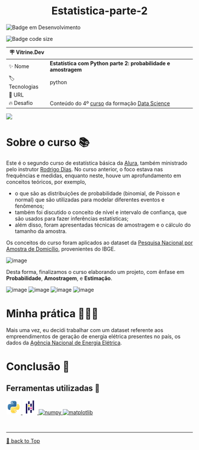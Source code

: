 <h1 align='center'>Estatistica-parte-2</h1>

![Badge em Desenvolvimento](http://img.shields.io/static/v1?label=STATUS&message=EM%20DESENVOLVIMENTO&color=GREEN&style=for-the-badge)

![Badge code size](https://img.shields.io/github/languages/code-size/fab-souza/estatistica-parte-2)

| :placard: Vitrine.Dev |    |
| -------------  | --- |
| :sparkles: Nome        | **Estatística com Python parte 2: probabilidade e amostragem**
| :label: Tecnologias | python
| :rocket: URL         | 
| :fire: Desafio     | Conteúdo do 4º [curso](https://www.alura.com.br/curso-online-estatistica-probabilidade-e-amostragem) da formação [Data Science](https://www.alura.com.br/formacao-data-science)

![](https://user-images.githubusercontent.com/67301805/236349468-3b024586-dcb1-48db-98fd-8779169a49e1.jpg#vitrinedev)


# Sobre o curso 📚

Este é o segundo curso de estatística básica da [Alura](https://www.alura.com.br/), também ministrado pelo instrutor [Rodrigo Dias](https://www.linkedin.com/in/rodrigo-fernando-dias-118181120/). No curso anterior, o foco estava nas frequências e medidas, enquanto neste, houve um aprofundamento em conceitos teóricos, por exemplo, 
- o que são as distribuições de probabilidade (binomial, de Poisson e normal) que são utilizadas para modelar diferentes eventos e fenômenos;
- também foi discutido o conceito de nível e intervalo de confiança, que são usados para fazer inferências estatísticas;
- além disso, foram apresentadas técnicas de amostragem e o cálculo do tamanho da amostra.  

Os conceitos do curso foram aplicados ao dataset da [Pesquisa Nacional por Amostra de Domicílio](https://www.ibge.gov.br/estatisticas/sociais/populacao/19897-sintese-de-indicadores-pnad2.html?=&t=microdados), provenientes do IBGE. 

![image](https://user-images.githubusercontent.com/67301805/236932527-88136f4d-4077-4419-81e4-6e36380afceb.png)

Desta forma, finalizamos o curso elaborando um projeto, com ênfase em **Probabilidade**, **Amostragem**, e **Estimação**.

![image](https://github.com/fab-souza/estatistica-parte-2/assets/67301805/da9e06c7-eb1d-4af9-9868-1ea2ef6a611b)
![image](https://github.com/fab-souza/estatistica-parte-2/assets/67301805/55bef16d-59e6-4b6f-b27b-ffa8335b6402)
![image](https://github.com/fab-souza/estatistica-parte-2/assets/67301805/3fedc309-655c-4cc3-981e-546e4b390079)
![image](https://github.com/fab-souza/estatistica-parte-2/assets/67301805/2fe71e45-79bf-4b2f-b131-336a0b973000)



# Minha prática 👩🏻‍💻

Mais uma vez, eu decidi trabalhar com um dataset referente aos empreendimentos de geração de energia elétrica presentes no país, os dados da [Agência Nacional de Energia Elétrica](https://dadosabertos.aneel.gov.br/dataset/siga-sistema-de-informacoes-de-geracao-da-aneel).






# Conclusão 🏁




## Ferramentas utilizadas 🧰
<p>
  <a href="https://www.python.org" target="_blank" rel="noreferrer"> <img src="https://raw.githubusercontent.com/devicons/devicon/master/icons/python/python-original.svg" alt="python" width="40" height="40"/> </a>
  <a href="https://pandas.pydata.org/" target="_blank" rel="noreferrer"> <img src="https://raw.githubusercontent.com/devicons/devicon/2ae2a900d2f041da66e950e4d48052658d850630/icons/pandas/pandas-original.svg" alt="pandas" width="40" height="40"/> </a>
  <a href="https://numpy.org/" target="_blank" rel="noreferrer"> <img src="https://numpy.org/images/logo.svg" alt="numpy" width="40" height="40"/> </a>
  <a href="https://matplotlib.org/" target="_blank" rel="noreferrer"> <img src="https://matplotlib.org/_static/images/documentation.svg" alt="matplotlib" width="40" height="40"/> </a>
  </p>

<br><hr>
[🔼 back to Top](https://github.com/fab-souza/estatistica-parte-2/tree/main#estatistica-parte-2)
